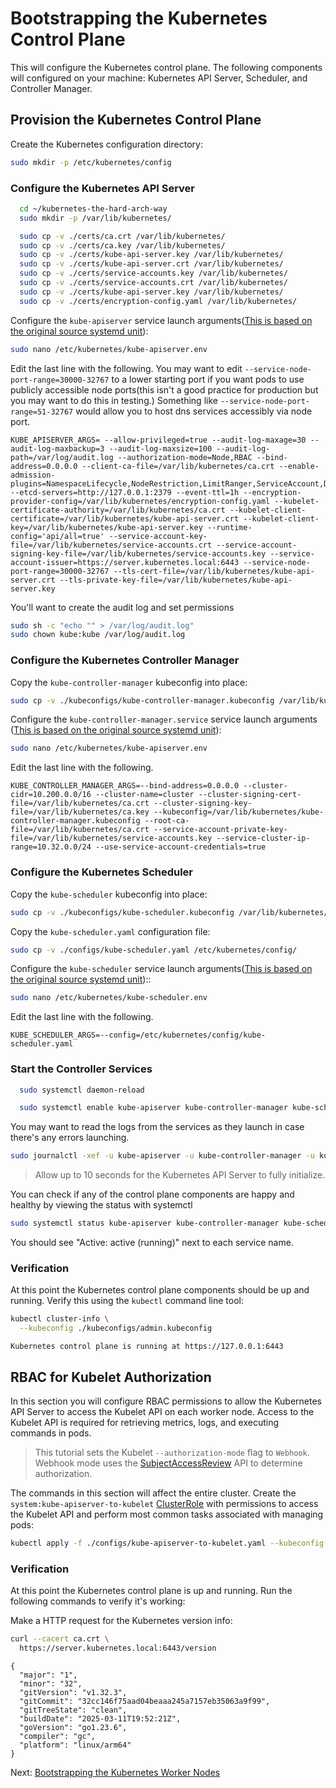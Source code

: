 # Bootstrapping the Kubernetes Control Plane

This will configure the Kubernetes control plane. The following components will configured on your machine: Kubernetes API Server, Scheduler, and Controller Manager.

## Provision the Kubernetes Control Plane

Create the Kubernetes configuration directory:

```bash
sudo mkdir -p /etc/kubernetes/config
```

### Configure the Kubernetes API Server

```bash
  cd ~/kubernetes-the-hard-arch-way
  sudo mkdir -p /var/lib/kubernetes/

  sudo cp -v ./certs/ca.crt /var/lib/kubernetes/
  sudo cp -v ./certs/ca.key /var/lib/kubernetes/
  sudo cp -v ./certs/kube-api-server.key /var/lib/kubernetes/
  sudo cp -v ./certs/kube-api-server.crt /var/lib/kubernetes/
  sudo cp -v ./certs/service-accounts.key /var/lib/kubernetes/
  sudo cp -v ./certs/service-accounts.crt /var/lib/kubernetes/
  sudo cp -v ./certs/kube-api-server.key /var/lib/kubernetes/
  sudo cp -v ./certs/encryption-config.yaml /var/lib/kubernetes/

```

Configure the `kube-apiserver` service launch arguments([This is based on the original source systemd unit](https://github.com/kelseyhightower/kubernetes-the-hard-way/blob/master/units/kube-apiserver.service)):

```bash
sudo nano /etc/kubernetes/kube-apiserver.env

```
Edit the last line with the following. You may want to edit `--service-node-port-range=30000-32767` to a lower starting port if you want pods to use publicly accessible node ports(this isn't a good practice for production but you may want to do this in testing.) Something like `--service-node-port-range=51-32767` would allow you to host dns services accessibly via node port.
```text
KUBE_APISERVER_ARGS= --allow-privileged=true --audit-log-maxage=30 --audit-log-maxbackup=3 --audit-log-maxsize=100 --audit-log-path=/var/log/audit.log --authorization-mode=Node,RBAC --bind-address=0.0.0.0 --client-ca-file=/var/lib/kubernetes/ca.crt --enable-admission-plugins=NamespaceLifecycle,NodeRestriction,LimitRanger,ServiceAccount,DefaultStorageClass,ResourceQuota --etcd-servers=http://127.0.0.1:2379 --event-ttl=1h --encryption-provider-config=/var/lib/kubernetes/encryption-config.yaml --kubelet-certificate-authority=/var/lib/kubernetes/ca.crt --kubelet-client-certificate=/var/lib/kubernetes/kube-api-server.crt --kubelet-client-key=/var/lib/kubernetes/kube-api-server.key --runtime-config='api/all=true' --service-account-key-file=/var/lib/kubernetes/service-accounts.crt --service-account-signing-key-file=/var/lib/kubernetes/service-accounts.key --service-account-issuer=https://server.kubernetes.local:6443 --service-node-port-range=30000-32767 --tls-cert-file=/var/lib/kubernetes/kube-api-server.crt --tls-private-key-file=/var/lib/kubernetes/kube-api-server.key

```
You'll want to create the audit log and set permissions

```bash
sudo sh -c "echo "" > /var/log/audit.log"
sudo chown kube:kube /var/log/audit.log
```
### Configure the Kubernetes Controller Manager

Copy the `kube-controller-manager` kubeconfig into place:

```bash
sudo cp -v ./kubeconfigs/kube-controller-manager.kubeconfig /var/lib/kubernetes/
```

Configure the `kube-controller-manager.service` service launch arguments ([This is based on the original source systemd unit](https://github.com/kelseyhightower/kubernetes-the-hard-way/blob/master/units/kube-controller-manager.service)):

```bash
sudo nano /etc/kubernetes/kube-apiserver.env

```
Edit the last line with the following.
```text
KUBE_CONTROLLER_MANAGER_ARGS=--bind-address=0.0.0.0 --cluster-cidr=10.200.0.0/16 --cluster-name=cluster --cluster-signing-cert-file=/var/lib/kubernetes/ca.crt --cluster-signing-key-file=/var/lib/kubernetes/ca.key --kubeconfig=/var/lib/kubernetes/kube-controller-manager.kubeconfig --root-ca-file=/var/lib/kubernetes/ca.crt --service-account-private-key-file=/var/lib/kubernetes/service-accounts.key --service-cluster-ip-range=10.32.0.0/24 --use-service-account-credentials=true
```

### Configure the Kubernetes Scheduler

Copy the `kube-scheduler` kubeconfig into place:

```bash
sudo cp -v ./kubeconfigs/kube-scheduler.kubeconfig /var/lib/kubernetes/
```

Copy the `kube-scheduler.yaml` configuration file:

```bash
sudo cp -v ./configs/kube-scheduler.yaml /etc/kubernetes/config/
```

Configure the `kube-scheduler` service launch arguments([This is based on the original source systemd unit](https://github.com/kelseyhightower/kubernetes-the-hard-way/blob/master/units/kube-controller-manager.service))::

```bash
sudo nano /etc/kubernetes/kube-scheduler.env
```
Edit the last line with the following.
```text
KUBE_SCHEDULER_ARGS=--config=/etc/kubernetes/config/kube-scheduler.yaml      

```

### Start the Controller Services

```bash
  sudo systemctl daemon-reload

  sudo systemctl enable kube-apiserver kube-controller-manager kube-scheduler --now
```
You may want to read the logs from the services as they launch in case there's any errors launching. 
```bash
sudo journalctl -xef -u kube-apiserver -u kube-controller-manager -u kube-scheduler -u etcd
```
> Allow up to 10 seconds for the Kubernetes API Server to fully initialize.

You can check if any of the control plane components are happy and healthy by viewing the status with systemctl

```bash
sudo systemctl status kube-apiserver kube-controller-manager kube-scheduler
```
You should see "Active: active (running)" next to each service name.

### Verification

At this point the Kubernetes control plane components should be up and running. Verify this using the `kubectl` command line tool:

```bash
kubectl cluster-info \
  --kubeconfig ./kubeconfigs/admin.kubeconfig
```

```text
Kubernetes control plane is running at https://127.0.0.1:6443
```

## RBAC for Kubelet Authorization

In this section you will configure RBAC permissions to allow the Kubernetes API Server to access the Kubelet API on each worker node. Access to the Kubelet API is required for retrieving metrics, logs, and executing commands in pods.

> This tutorial sets the Kubelet `--authorization-mode` flag to `Webhook`. Webhook mode uses the [SubjectAccessReview](https://kubernetes.io/docs/reference/access-authn-authz/authorization/#checking-api-access) API to determine authorization.

The commands in this section will affect the entire cluster.
Create the `system:kube-apiserver-to-kubelet` [ClusterRole](https://kubernetes.io/docs/reference/access-authn-authz/rbac/#role-and-clusterrole) with permissions to access the Kubelet API and perform most common tasks associated with managing pods:

```bash
kubectl apply -f ./configs/kube-apiserver-to-kubelet.yaml --kubeconfig ./kubeconfigs/admin.kubeconfig
```

### Verification

At this point the Kubernetes control plane is up and running. Run the following commands to verify it's working:

Make a HTTP request for the Kubernetes version info:

```bash
curl --cacert ca.crt \
  https://server.kubernetes.local:6443/version
```

```text
{
  "major": "1",
  "minor": "32",
  "gitVersion": "v1.32.3",
  "gitCommit": "32cc146f75aad04beaaa245a7157eb35063a9f99",
  "gitTreeState": "clean",
  "buildDate": "2025-03-11T19:52:21Z",
  "goVersion": "go1.23.6",
  "compiler": "gc",
  "platform": "linux/arm64"
}
```

Next: [Bootstrapping the Kubernetes Worker Nodes](09-bootstrapping-kubernetes-workers.md)
